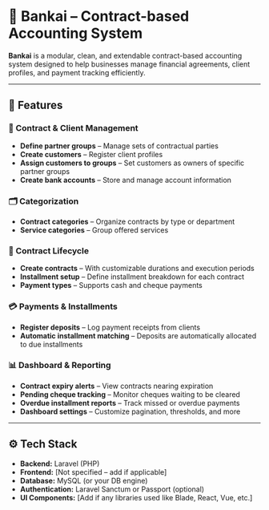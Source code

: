 # 💼 Bankai – Contract-based Accounting System

**Bankai** is a modular, clean, and extendable contract-based accounting system designed to help businesses manage financial agreements, client profiles, and payment tracking efficiently.

---

## 🚀 Features

### 📁 Contract & Client Management
- **Define partner groups** – Manage sets of contractual parties
- **Create customers** – Register client profiles
- **Assign customers to groups** – Set customers as owners of specific partner groups
- **Create bank accounts** – Store and manage account information

### 🗂️ Categorization
- **Contract categories** – Organize contracts by type or department
- **Service categories** – Group offered services

### 📄 Contract Lifecycle
- **Create contracts** – With customizable durations and execution periods
- **Installment setup** – Define installment breakdown for each contract
- **Payment types** – Supports cash and cheque payments

### 💳 Payments & Installments
- **Register deposits** – Log payment receipts from clients
- **Automatic installment matching** – Deposits are automatically allocated to due installments

### 📊 Dashboard & Reporting
- **Contract expiry alerts** – View contracts nearing expiration
- **Pending cheque tracking** – Monitor cheques waiting to be cleared
- **Overdue installment reports** – Track missed or overdue payments
- **Dashboard settings** – Customize pagination, thresholds, and more

---

## ⚙️ Tech Stack

- **Backend:** Laravel (PHP)
- **Frontend:** [Not specified – add if applicable]
- **Database:** MySQL (or your DB engine)
- **Authentication:** Laravel Sanctum or Passport (optional)
- **UI Components:** [Add if any libraries used like Blade, React, Vue, etc.]

